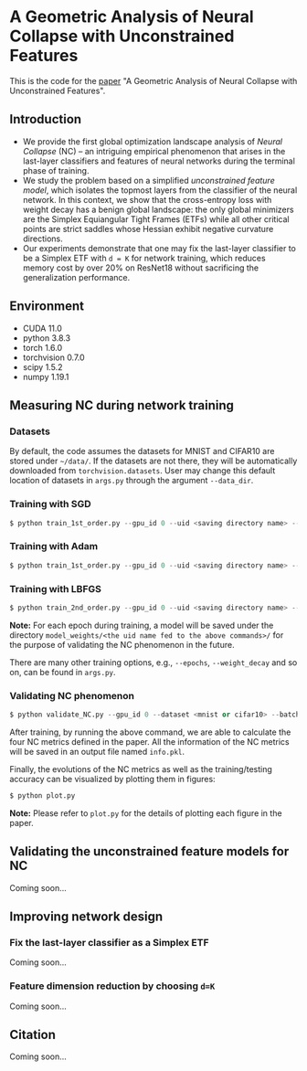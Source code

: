 # A Geometric Analysis of Neural Collapse with Unconstrained Features

This is the code for the [paper](https://arxiv.org/abs/2105.02375) "A Geometric Analysis of Neural Collapse with Unconstrained Features".

## Introduction

- We provide the first global optimization landscape analysis of *Neural Collapse* (NC) – an intriguing empirical phenomenon that arises in the last-layer classifiers and features of neural networks during the terminal phase of training. 
- We study the problem based on a simplified *unconstrained feature model*, which isolates the topmost layers from the classifier of the neural network. In this context, we show that the cross-entropy loss with weight decay has a benign global landscape: the only global minimizers are the Simplex Equiangular Tight Frames (ETFs) while all other critical points are strict saddles whose Hessian exhibit negative curvature directions.
- Our experiments demonstrate that one may fix the last-layer classifier to be a Simplex ETF with `d = K` for network training, which reduces memory cost by over 20% on ResNet18 without sacrificing the generalization performance.

## Environment

- CUDA 11.0
- python 3.8.3
- torch 1.6.0
- torchvision 0.7.0
- scipy 1.5.2
- numpy 1.19.1

## Measuring NC during network training

### Datasets

By default, the code assumes the datasets for MNIST and CIFAR10 are stored under `~/data/`. If the datasets are not there, they will be automatically downloaded from `torchvision.datasets`. User may change this default location of datasets in `args.py` through the argument `--data_dir`.

### Training with SGD

~~~python
$ python train_1st_order.py --gpu_id 0 --uid <saving directory name> --dataset <mnist or cifar10> --optimizer SGD --batch_size 256 --lr 0.05
~~~

### Training with Adam

~~~Python
$ python train_1st_order.py --gpu_id 0 --uid <saving directory name> --dataset <mnist or cifar10> --optimizer Adam --batch_size 256 --lr 0.001
~~~

### Training with LBFGS

~~~python
$ python train_2nd_order.py --gpu_id 0 --uid <saving directory name> --dataset <mnist or cifar10> --optimizer LBFGS --lr 0.1 --history_size 10 --batch_size 2048
~~~

**Note:** For each epoch during training, a model will be saved under the directory `model_weights/<the uid name fed to the above commands>/` for the purpose of validating the NC phenomenon in the future. 

There are many other training options, e.g.,   `--epochs`, `--weight_decay` and so on, can be found in `args.py`.

### Validating NC phenomenon

~~~python
$ python validate_NC.py --gpu_id 0 --dataset <mnist or cifar10> --batch_size 256 --load_path <path to the uid name>
~~~

After training, by running the above command, we are able to calculate the four NC metrics defined in the paper. All the information of the NC metrics will be saved in an output file named `info.pkl`. 

Finally, the evolutions of the NC metrics as well as the training/testing accuracy can be visualized by plotting them in figures:

~~~python
$ python plot.py
~~~

**Note:** Please refer to `plot.py` for the details of plotting each figure in the paper.

## Validating the unconstrained feature models for NC

Coming soon...

## Improving network design

### Fix the last-layer classifier as a Simplex ETF

Coming soon...

### Feature dimension reduction by choosing `d=K`

Coming soon...

## Citation

Coming soon...
